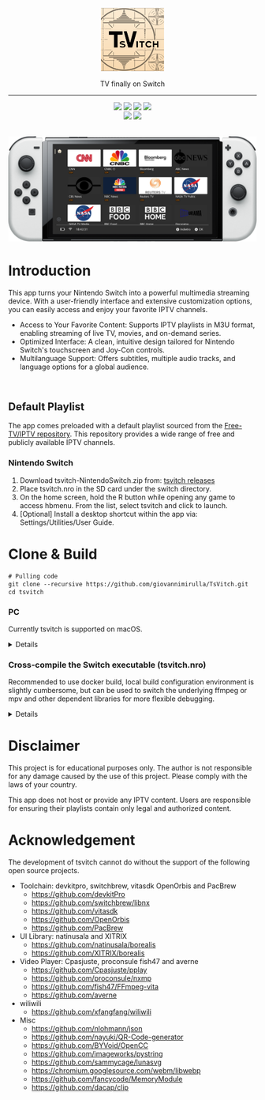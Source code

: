 <p align="center">
    <img src="resources/svg/com.giovannimirulla.tsvitch.svg" alt="logo" height="128" width="128"/>
</p>
<p align="center">
  TV finally on Switch
</p>

- - -
<div align="center">
<img src="https://img.shields.io/github/v/release/giovannimirulla/TsVitch"/>
<img src="https://img.shields.io/github/downloads/giovannimirulla/TsVitch/total">
<img src="https://img.shields.io/github/stars/giovannimirulla/TsVitch?style=flat"/>
<img src="https://img.shields.io/github/forks/giovannimirulla/TsVitch"/>
</div>


<div align="center"><img src="https://img.shields.io/badge/-Nintendo%20Switch-e4000f?style=flat&logo=Nintendo%20Switch"/>
<img src="https://img.shields.io/badge/-macOS%2010.11+-black?style=flat&logo=Apple">
</div>
<br>

<p align="center">
<img src="docs/images/screenshot.png" alt="screenshot">
</p>


# Introduction

This app turns your Nintendo Switch into a powerful multimedia streaming device. With a user-friendly interface and extensive customization options, you can easily access and enjoy your favorite IPTV channels.

- Access to Your Favorite Content: Supports IPTV playlists in M3U format, enabling streaming of live TV, movies, and on-demand series.
- Optimized Interface: A clean, intuitive design tailored for Nintendo Switch's touchscreen and Joy-Con controls.
- Multilanguage Support: Offers subtitles, multiple audio tracks, and language options for a global audience.

<br>

## Default Playlist

The app comes preloaded with a default playlist sourced from the [Free-TV/IPTV repository](https://github.com/Free-TV/IPTV). This repository provides a wide range of free and publicly available IPTV channels.

### Nintendo Switch


1. Download tsvitch-NintendoSwitch.zip from: [tsvitch releases](https://github.com/giovannimirulla/TsVitch/releases)
2. Place tsvitch.nro in the SD card under the switch directory.
3. On the home screen, hold the R button while opening any game to access hbmenu. From the list, select tsvitch and click to launch.
4. [Optional] Install a desktop shortcut within the app via: Settings/Utilities/User Guide.

# Clone & Build

```shell
# Pulling code
git clone --recursive https://github.com/giovannimirulla/TsVitch.git
cd tsvitch
```

### PC

Currently tsvitch is supported on macOS.

<details>

#### macOS

```shell
# macOS: install dependencies
brew install mpv webp

cmake -B build -DPLATFORM_DESKTOP=ON
make -C build tsvitch -j$(sysctl -n hw.ncpu)
```

</details>

### Cross-compile the Switch executable (tsvitch.nro)

Recommended to use docker build, local build configuration environment is slightly cumbersome, but can be used to switch the underlying ffmpeg or mpv and other dependent libraries for more flexible debugging.

<details>

The following describes the build method under OpenGL. deko3d (better hard solver support) please refer to it: `scripts/build_switch_deko3d.sh`

#### Docker

```shell
docker run --rm -v $(pwd):/data devkitpro/devkita64:20240202 \
  bash -c "/data/scripts/build_switch.sh"
```

#### Compilation 

```shell
# 1. Install the devkitpro environment: https://github.com/devkitPro/pacman/releases

# 2. Installation of dependencies
sudo dkp-pacman -S switch-glfw switch-libwebp switch-cmake switch-curl devkitA64

# 3. Installing custom dependencies
base_url="https://github.com/xfangfang/wilwili/releases/download/v0.1.0"
sudo dkp-pacman -U \
    $base_url/switch-ffmpeg-7.1-1-any.pkg.tar.zst \
    $base_url/switch-libmpv-0.36.0-3-any.pkg.tar.zst

# 4. Build
cmake -B cmake-build-switch -DPLATFORM_SWITCH=ON
make -C cmake-build-switch tsvitch.nro -j$(nproc)
```

</details>

# Disclaimer
This project is for educational purposes only. The author is not responsible for any damage caused by the use of this project. Please comply with the laws of your country.

This app does not host or provide any IPTV content. Users are responsible for ensuring their playlists contain only legal and authorized content.

# Acknowledgement

The development of tsvitch cannot do without the support of the following open source projects.

- Toolchain: devkitpro, switchbrew, vitasdk OpenOrbis and PacBrew
    - https://github.com/devkitPro
    - https://github.com/switchbrew/libnx
    - https://github.com/vitasdk
    - https://github.com/OpenOrbis
    - https://github.com/PacBrew
- UI Library: natinusala and XITRIX
    - https://github.com/natinusala/borealis
    - https://github.com/XITRIX/borealis
- Video Player: Cpasjuste, proconsule fish47 and averne
    - https://github.com/Cpasjuste/pplay
    - https://github.com/proconsule/nxmp
    - https://github.com/fish47/FFmpeg-vita
    - https://github.com/averne
- wiliwili
    - https://github.com/xfangfang/wiliwili
- Misc
    - https://github.com/nlohmann/json
    - https://github.com/nayuki/QR-Code-generator
    - https://github.com/BYVoid/OpenCC
    - https://github.com/imageworks/pystring
    - https://github.com/sammycage/lunasvg
    - https://chromium.googlesource.com/webm/libwebp
    - https://github.com/fancycode/MemoryModule
    - https://github.com/dacap/clip
